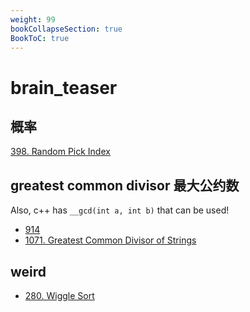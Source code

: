 ```yaml
---
weight: 99
bookCollapseSection: true
BookToC: true
---
```

#  brain_teaser

## 概率
[398. Random Pick Index](398)

## greatest common divisor 最大公约数
Also, c++ has `__gcd(int a, int b)` that can be used!

- [914](914)
- [1071. Greatest Common Divisor of Strings](1071)

## weird
- [280. Wiggle Sort](280)